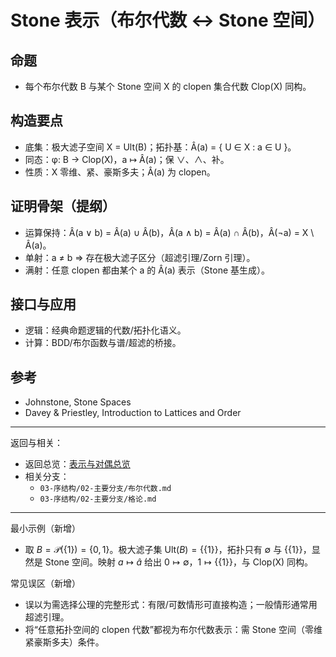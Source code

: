 # Stone 表示（布尔代数 ↔ Stone 空间）

## 命题

- 每个布尔代数 B 与某个 Stone 空间 X 的 clopen 集合代数 Clop(X) 同构。

## 构造要点

- 底集：极大滤子空间 X = Ult(B)；拓扑基：Â(a) = { U ∈ X : a ∈ U }。
- 同态：φ: B → Clop(X)，a ↦ Â(a)；保 ∨、∧、补。
- 性质：X 零维、紧、豪斯多夫；Â(a) 为 clopen。

## 证明骨架（提纲）

- 运算保持：Â(a ∨ b) = Â(a) ∪ Â(b)，Â(a ∧ b) = Â(a) ∩ Â(b)，Â(¬a) = X \ Â(a)。
- 单射：a ≠ b ⇒ 存在极大滤子区分（超滤引理/Zorn 引理）。
- 满射：任意 clopen 都由某个 a 的 Â(a) 表示（Stone 基生成）。

## 接口与应用

- 逻辑：经典命题逻辑的代数/拓扑化语义。
- 计算：BDD/布尔函数与谱/超滤的桥接。

## 参考

- Johnstone, Stone Spaces
- Davey & Priestley, Introduction to Lattices and Order

---

返回与相关：

- 返回总览：[表示与对偶总览](./表示与对偶总览.md)
- 相关分支：
  - `03-序结构/02-主要分支/布尔代数.md`
  - `03-序结构/02-主要分支/格论.md`

---

最小示例（新增）

- 取 $B=\mathcal P(\{1\})=\{0,1\}$。极大滤子集 $\text{Ult}(B)=\{\{1\}\}$，拓扑只有 $\emptyset$ 与 $\{\{1\}\}$，显然是 Stone 空间。映射 $a\mapsto \widehat a$ 给出 $0\mapsto\emptyset$，$1\mapsto \{\{1\}\}$，与 Clop(X) 同构。

常见误区（新增）

- 误以为需选择公理的完整形式：有限/可数情形可直接构造；一般情形通常用超滤引理。
- 将“任意拓扑空间的 clopen 代数”都视为布尔代数表示：需 Stone 空间（零维紧豪斯多夫）条件。
